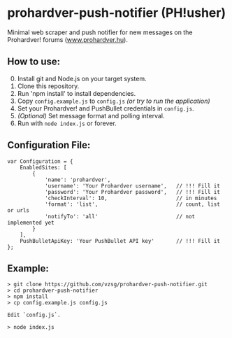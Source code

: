 prohardver-push-notifier (PH!usher)
===================================

Minimal web scraper and push notifier for new messages on the Prohardver! forums (www.prohardver.hu).

How to use:
-----------

0. Install git and Node.js on your target system.
1. Clone this repository.
2. Run 'npm install' to install dependencies.
3. Copy `config.example.js` to `config.js` _(or try to run the application)_
3. Set your Prohardver! and PushBullet credentials in `config.js`.
4. _(Optional)_ Set message format and polling interval.
5. Run with `node index.js` or forever.

Configuration File:
-------------------

```
var Configuration = {
    EnabledSites: [
        {
            'name': 'prohardver',
            'username': 'Your Prohardver username',   // !!! Fill it
            'password': 'Your Prohardver password',   // !!! Fill it
            'checkInterval': 10,                      // in minutes
            'format': 'list',                         // count, list or urls
            'notifyTo': 'all'                         // not implemented yet
        }
    ],
    PushBulletApiKey: 'Your PushBullet API key'       // !!! Fill it
};
```

Example:
--------

```
> git clone https://github.com/vzsg/prohardver-push-notifier.git
> cd prohardver-push-notifier
> npm install
> cp config.example.js config.js

Edit `config.js`.

> node index.js
```

